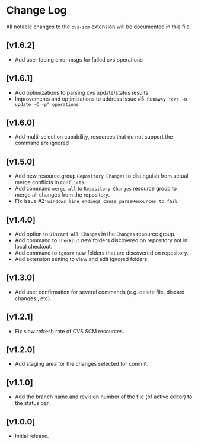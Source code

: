 # Change Log

All notable changes to the `cvs-scm` extension will be documented in this file.
## [v1.6.2]
- Add user facing error msgs for failed cvs operations
## [v1.6.1]
- Add optimizations to parsing cvs update/status results
- Improvements and optimizations to address Issue #5: `Runaway "cvs -Q update -C -p" operations`
## [v1.6.0]
- Add multi-selection capability, resources that do not support the command are ignored
## [v1.5.0]
- Add new resource group `Repository Changes` to distinguish from actual merge conflicts in `Conflicts`.
- Add command `merge-all` to `Repository Changes` resource group to merge all changes from the repository.
- Fix Issue #2: `windows line endings cause parseResources to fail`.
## [v1.4.0]
- Add option to `Discard All Changes` in the `Changes` resource group.
- Add command to `checkout` new folders discovered on repository not in local checkout.
- Add command to `ignore` new folders that are discovered on repository.
- Add extension setting to view and edit ignored folders.
## [v1.3.0]
- Add user confirmation for several commands (e.g. delete file, discard changes , etc).
## [v1.2.1]
- Fix slow refresh rate of CVS SCM resources.
## [v1.2.0]
- Add staging area for the changes selected for commit.
## [v1.1.0]
- Add the branch name and revision number of the file (of active editor) to the status bar.
## [v1.0.0]
- Initial release.
